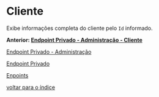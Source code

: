 # Cliente

Exibe informações completa do cliente pelo `Id` informado.

**Anterior: [Endpoint Privado - Administração - Cliente](/docs/endpoints/README.md#cliente)**

[Endpoint Privado - Administração](/docs/endpoints/README.md#endpoint-privado---administração)

[Endpoint Privado](/docs/endpoints/README.md#endpoint-privado)

[Enpoints](/docs/endpoints/README.md)

[voltar para o índice](/README.md#endpoints)
